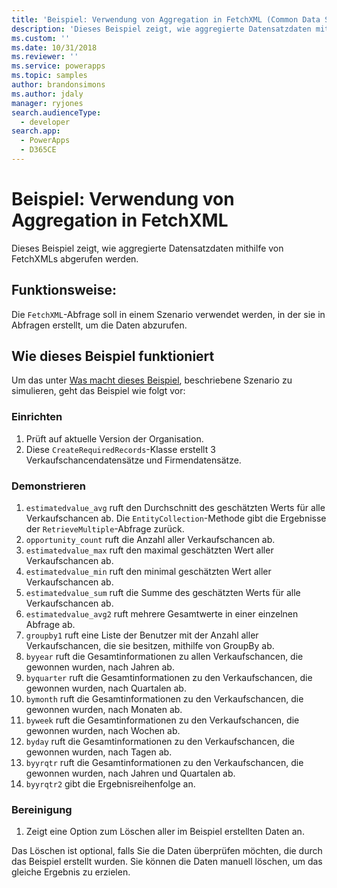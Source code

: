 ```yaml
---
title: 'Beispiel: Verwendung von Aggregation in FetchXML (Common Data Service) | Microsoft Docs'
description: 'Dieses Beispiel zeigt, wie aggregierte Datensatzdaten mithilfe von FetchXMLs abgerufen werden.'
ms.custom: ''
ms.date: 10/31/2018
ms.reviewer: ''
ms.service: powerapps
ms.topic: samples
author: brandonsimons
ms.author: jdaly
manager: ryjones
search.audienceType:
  - developer
search.app:
  - PowerApps
  - D365CE
---
```

# <a name="sample-use-aggregation-in-fetchxml"></a>Beispiel: Verwendung von Aggregation in FetchXML

<!-- https://docs.microsoft.com/dynamics365/customer-engagement/developer/org-service/sample-use-aggregation-fetchxml -->

Dieses Beispiel zeigt, wie aggregierte Datensatzdaten mithilfe von FetchXMLs abgerufen werden.

## <a name="what-this-sample-does"></a>Funktionsweise:

Die `FetchXML`-Abfrage soll in einem Szenario verwendet werden, in der sie in Abfragen erstellt, um die Daten abzurufen.

## <a name="how-this-sample-works"></a>Wie dieses Beispiel funktioniert

Um das unter [Was macht dieses Beispiel](#what-this-sample-does), beschriebene Szenario zu simulieren, geht das Beispiel wie folgt vor:

### <a name="setup"></a>Einrichten

1. Prüft auf aktuelle Version der Organisation.
1. Diese `CreateRequiredRecords`-Klasse erstellt 3 Verkaufschancendatensätze und Firmendatensätze.

### <a name="demonstrate"></a>Demonstrieren

1. `estimatedvalue_avg` ruft den Durchschnitt des geschätzten Werts für alle Verkaufschancen ab. Die `EntityCollection`-Methode gibt die Ergebnisse der `RetrieveMultiple`-Abfrage zurück.
1. `opportunity_count` ruft die Anzahl aller Verkaufschancen ab.
1. `estimatedvalue_max` ruft den maximal geschätzten Wert aller Verkaufschancen ab.
1. `estimatedvalue_min` ruft den minimal geschätzten Wert aller Verkaufschancen ab.
1. `estimatedvalue_sum` ruft die Summe des geschätzten Werts für alle Verkaufschancen ab.
1. `estimatedvalue_avg2` ruft mehrere Gesamtwerte in einer einzelnen Abfrage ab.
1. `groupby1` ruft eine Liste der Benutzer mit der Anzahl aller Verkaufschancen, die sie besitzen, mithilfe von GroupBy ab.
1. `byyear` ruft die Gesamtinformationen zu allen Verkaufschancen, die gewonnen wurden, nach Jahren ab.
1. `byquarter` ruft die Gesamtinformationen zu den Verkaufschancen, die gewonnen wurden, nach Quartalen ab.
1. `bymonth` ruft die Gesamtinformationen zu den Verkaufschancen, die gewonnen wurden, nach Monaten ab.
1. `byweek` ruft die Gesamtinformationen zu den Verkaufschancen, die gewonnen wurden, nach Wochen ab.
1. `byday` ruft die Gesamtinformationen zu den Verkaufschancen, die gewonnen wurden, nach Tagen ab.
1. `byyrqtr` ruft die Gesamtinformationen zu den Verkaufschancen, die gewonnen wurden, nach Jahren und Quartalen ab.
1. `byyrqtr2` gibt die Ergebnisreihenfolge an. 


### <a name="clean-up"></a>Bereinigung

1. Zeigt eine Option zum Löschen aller im Beispiel erstellten Daten an.

Das Löschen ist optional, falls Sie die Daten überprüfen möchten, die durch das Beispiel erstellt wurden. Sie können die Daten manuell löschen, um das gleiche Ergebnis zu erzielen.
